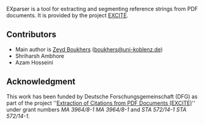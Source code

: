 EXparser is a tool for extracting and segmenting reference strings from PDF documents. It is provided by the project [EXCITE](http://excite.west.uni-koblenz.de/website/).





## Contributors
* Main author is [Zeyd Boukhers](http://west.uni-koblenz.de/de/about-us/team/dr-zeyd-boukhers) (boukhers@uni-koblenz.de)
* Shriharsh Ambhore
* Azam Hosseini


## Acknowledgment
This work has been funded by Deutsche Forschungsgemeinschaft (DFG) as part of the project ''[Extraction of Citations from PDF Documents (EXCITE)](http://excite.west.uni-koblenz.de/website/)'' under grant numbers _MA 3964/8-1_ _MA 3964/8-1_ and _STA 572/14-1_ _STA 572/14-1_.
